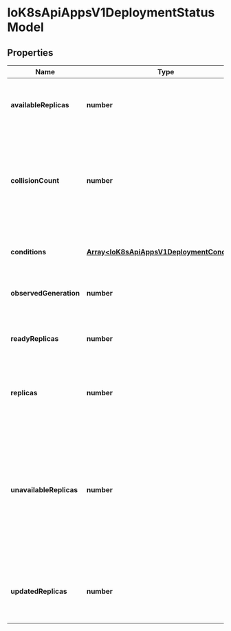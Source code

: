 # IoK8sApiAppsV1DeploymentStatusModel

## Properties

Name | Type | Description | Notes
------------ | ------------- | ------------- | -------------
**availableReplicas** | **number** | Total number of available pods (ready for at least minReadySeconds) targeted by this deployment. | [optional] [default to undefined]
**collisionCount** | **number** | Count of hash collisions for the Deployment. The Deployment controller uses this field as a collision avoidance mechanism when it needs to create the name for the newest ReplicaSet. | [optional] [default to undefined]
**conditions** | [**Array&lt;IoK8sApiAppsV1DeploymentCondition&gt;**](IoK8sApiAppsV1DeploymentCondition.md) | Represents the latest available observations of a deployment\&#39;s current state. | [optional] [default to undefined]
**observedGeneration** | **number** | The generation observed by the deployment controller. | [optional] [default to undefined]
**readyReplicas** | **number** | readyReplicas is the number of pods targeted by this Deployment with a Ready Condition. | [optional] [default to undefined]
**replicas** | **number** | Total number of non-terminated pods targeted by this deployment (their labels match the selector). | [optional] [default to undefined]
**unavailableReplicas** | **number** | Total number of unavailable pods targeted by this deployment. This is the total number of pods that are still required for the deployment to have 100% available capacity. They may either be pods that are running but not yet available or pods that still have not been created. | [optional] [default to undefined]
**updatedReplicas** | **number** | Total number of non-terminated pods targeted by this deployment that have the desired template spec. | [optional] [default to undefined]


